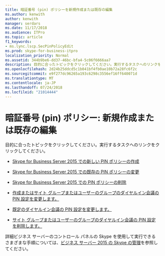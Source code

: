 ```yaml
---
title: 暗証番号 (pin) ポリシーを新規作成または既存の編集
ms.author: kenwith
author: kenwith
manager: serdars
ms.date: 11/17/2018
ms.audience: ITPro
ms.topic: article
f1_keywords:
- ms.lync.lscp.SecPinPolicyEdit
ms.prod: skype-for-business-itpro
localization_priority: Normal
ms.assetid: 344b9be6-dd37-46bc-bfa4-5c06f6666aa7
description: 目的に合ったトピックをクリックしてください。実行するタスクへのリンクをクリックしてください。
ms.openlocfilehash: 2d24b25ddcd5c1b041bf4fb0ae10b72a28fc6f2c
ms.sourcegitcommit: e9f277dc96265a193c6298c3556ef16ff640071d
ms.translationtype: MT
ms.contentlocale: ja-JP
ms.lasthandoff: 07/24/2018
ms.locfileid: "21014444"
---
```

# <a name="pin-policy-create-new-or-edit-existing"></a>暗証番号 (pin) ポリシー: 新規作成または既存の編集
 
目的に合ったトピックをクリックしてください。実行するタスクへのリンクをクリックしてください。
  
- [Skype for Business Server 2015 での新しい PIN ポリシーの作成](../../manage/authentication/create-a-new-pin-policy.md)
    
- [Skype for Business Server 2015 での既存の PIN ポリシーの変更](../../manage/authentication/modify-an-existing-pin-policy.md)
    
- [Skype for Business Server 2015 での PIN ポリシーの削除](../../manage/authentication/delete-a-pin-policy.md)
    
- [作成またはサイト グループまたはユーザーのグループのダイヤルイン会議の PIN 設定を変更します。](http://technet.microsoft.com/library/c29bab5c-2b93-48e0-ae0b-29564daaff9a.aspx)
    
- [既定のダイヤルイン会議の PIN 設定を変更します。](http://technet.microsoft.com/library/2d110e94-ad29-4755-b17f-d8c2da9b78a4.aspx)
    
- [サイト グループまたはユーザーのグループのダイヤルイン会議の PIN 設定を削除します。](http://technet.microsoft.com/library/15a9faee-d024-4c0e-b2a0-fe7e7dc00589.aspx)
    
詳細ビジネス サーバーのコントロール パネルの Skype を使用して実行できるさまざまな手順については、[ビジネス サーバー 2015 の Skype の管理](../../manage/manage.md)を参照してください。

